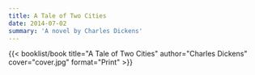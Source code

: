 ```yaml
---
title: A Tale of Two Cities
date: 2014-07-02
summary: 'A novel by Charles Dickens'
---
```


{{< booklist/book
title="A Tale of Two Cities"
author="Charles Dickens"
cover="cover.jpg"
format="Print" >}}
